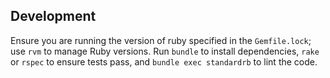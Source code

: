 ## Development
Ensure you are running the version of ruby specified in the `Gemfile.lock`; use `rvm` to manage Ruby versions. Run `bundle` to install dependencies, `rake` or `rspec` to ensure tests pass, and `bundle exec standardrb` to lint the code.
